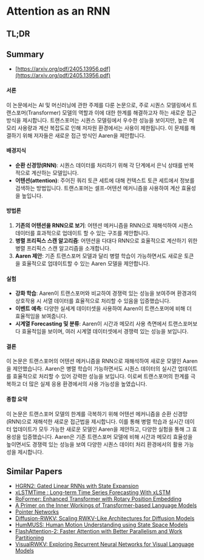 # Attention as an RNN
## TL;DR
## Summary
- [https://arxiv.org/pdf/2405.13956.pdf](https://arxiv.org/pdf/2405.13956.pdf)


#### 서론
이 논문에서는 AI 및 머신러닝에 관한 주제를 다룬 논문으로, 주로 시퀀스 모델링에서 트랜스포머(Transformer) 모델의 역할과 이에 대한 한계를 해결하고자 하는 새로운 접근 방식을 제시합니다. 트랜스포머는 시퀀스 모델링에서 우수한 성능을 보이지만, 높은 메모리 사용량과 계산 복잡도로 인해 저자원 환경에서는 사용이 제한됩니다. 이 문제를 해결하기 위해 저자들은 새로운 접근 방식인 Aaren을 제안합니다.

#### 배경지식
- **순환 신경망(RNN)**: 시퀀스 데이터를 처리하기 위해 각 단계에서 은닉 상태를 반복적으로 계산하는 모델입니다.
- **어텐션(attention)**: 주어진 쿼리 토큰 세트에 대해 컨텍스트 토큰 세트에서 정보를 검색하는 방법입니다. 트랜스포머는 셀프-어텐션 메커니즘을 사용하여 계산 효율성을 높입니다.

#### 방법론
1. **기존의 어텐션을 RNN으로 보기**: 어텐션 메커니즘을 RNN으로 재해석하여 시퀀스 데이터를 효과적으로 업데이트 할 수 있는 구조를 제안합니다.
2. **병렬 프리픽스 스캔 알고리즘**: 어텐션을 다대다 RNN으로 효율적으로 계산하기 위한 병렬 프리픽스 스캔 알고리즘을 소개합니다.
3. **Aaren 제안**: 기존 트랜스포머 모델과 달리 병렬 학습이 가능하면서도 새로운 토큰을 효율적으로 업데이트할 수 있는 Aaren 모델을 제안합니다.

#### 실험
- **강화 학습**: Aaren이 트랜스포머와 비교하여 경쟁력 있는 성능을 보여주며 환경과의 상호작용 시 서열 데이터를 효율적으로 처리할 수 있음을 입증했습니다.
- **이벤트 예측**: 다양한 실세계 데이터셋을 사용하여 Aaren이 트랜스포머에 비해 더 효율적임을 보여줍니다.
- **시계열 Forecasting 및 분류**: Aaren이 시간과 메모리 사용 측면에서 트랜스포머보다 효율적임을 보이며, 여러 시계열 데이터셋에서 경쟁력 있는 성능을 보입니다.

#### 결론
이 논문은 트랜스포머의 어텐션 메커니즘을 RNN으로 재해석하여 새로운 모델인 Aaren을 제안했습니다. Aaren은 병렬 학습이 가능하면서도 시퀀스 데이터의 실시간 업데이트를 효율적으로 처리할 수 있어 강력한 성능을 보입니다. 이로써 트랜스포머의 한계를 극복하고 더 많은 실제 응용 환경에서의 사용 가능성을 높였습니다.

#### 종합 요약
이 논문은 트랜스포머 모델의 한계를 극복하기 위해 어텐션 메커니즘을 순환 신경망(RNN)으로 재해석한 새로운 접근법을 제시합니다. 이를 통해 병렬 학습과 실시간 데이터 업데이트가 모두 가능한 새로운 모델인 Aaren을 제안하고, 다양한 실험을 통해 그 효용성을 입증했습니다. Aaren은 기존 트랜스포머 모델에 비해 시간과 메모리 효율성을 높이면서도 경쟁력 있는 성능을 보여 다양한 시퀀스 데이터 처리 환경에서의 활용 가능성을 제시합니다.

## Similar Papers
- [HGRN2: Gated Linear RNNs with State Expansion](2404.07904.md)
- [xLSTMTime : Long-term Time Series Forecasting With xLSTM](2407.10240.md)
- [RoFormer: Enhanced Transformer with Rotary Position Embedding](2104.09864.md)
- [A Primer on the Inner Workings of Transformer-based Language Models](2405.00208.md)
- [Pointer Networks](1506.03134.md)
- [Diffusion-RWKV: Scaling RWKV-Like Architectures for Diffusion Models](2404.04478.md)
- [HumMUSS: Human Motion Understanding using State Space Models](2404.10880.md)
- [FlashAttention-2: Faster Attention with Better Parallelism and Work Partitioning](2307.08691.md)
- [VisualRWKV: Exploring Recurrent Neural Networks for Visual Language Models](2406.13362.md)
